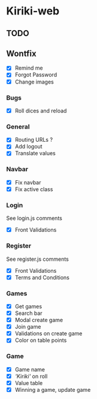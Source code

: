 # Kiriki-web

## TODO

## Wontfix
- [X] Remind me
- [X] Forgot Password
- [X] Change images

### Bugs
- [X] Roll dices and reload

### General 
- [X] Routing URLs ?
- [X] Add logout
- [X] Translate values

### Navbar
- [X] Fix navbar
- [X] Fix active class

### Login
See login.js comments
- [X] Front Validations

### Register
See register.js comments
- [X] Front Validations
- [X] Terms and Conditions

### Games
- [X] Get games
- [X] Search bar
- [X] Modal create game
- [X] Join game
- [X] Validations on create game
- [X] Color on table points

### Game
- [X] Game name
- [X] *'Kiriki'* on roll 
- [X] Value table
- [X] Winning a game, update game

